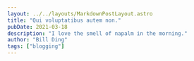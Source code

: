 ```yaml
---
layout: ../../layouts/MarkdownPostLayout.astro
title: "Qui voluptatibus autem non."
pubDate: 2021-03-18
description: "I love the smell of napalm in the morning."
author: "Bill Ding"
tags: ["blogging"]
---
```




